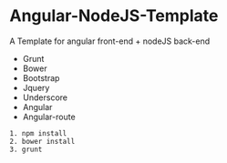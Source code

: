 # Angular-NodeJS-Template
A Template for angular front-end + nodeJS back-end 

* Grunt
* Bower
* Bootstrap
* Jquery
* Underscore
* Angular
* Angular-route



```
1. npm install
2. bower install
3. grunt
```
